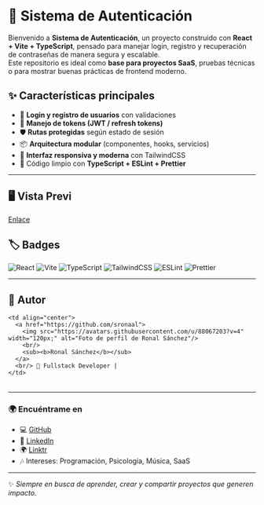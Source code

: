 # 🔐 Sistema de Autenticación

Bienvenido a **Sistema de Autenticación**, un proyecto construido con **React + Vite + TypeScript**, pensado para manejar login, registro y recuperación de contraseñas de manera segura y escalable.  
Este repositorio es ideal como **base para proyectos SaaS**, pruebas técnicas o para mostrar buenas prácticas de frontend moderno.

## ✨ Características principales

- 📲 **Login y registro de usuarios** con validaciones  
- 🔑 **Manejo de tokens (JWT / refresh tokens)**  
- 🛡️ **Rutas protegidas** según estado de sesión  
- 📦 **Arquitectura modular** (componentes, hooks, servicios)  
- 🎨 **Interfaz responsiva y moderna** con TailwindCSS  
- 🧹 Código limpio con **TypeScript + ESLint + Prettier**  

---

## 🖥️ Vista Previ

[Enlace](https://system-auth.netlify.app/)

## 🏷️ Badges

![React](https://img.shields.io/badge/React-18-61DAFB?logo=react&logoColor=white&style=flat)  ![Vite](https://img.shields.io/badge/Vite-4-646CFF?logo=vite&logoColor=white&style=flat)  ![TypeScript](https://img.shields.io/badge/TypeScript-5-3178C6?logo=typescript&logoColor=white&style=flat)  ![TailwindCSS](https://img.shields.io/badge/TailwindCSS-3-06B6D4?logo=tailwindcss&logoColor=white&style=flat)  ![ESLint](https://img.shields.io/badge/ESLint-8-4B32C3?logo=eslint&logoColor=white&style=flat)  ![Prettier](https://img.shields.io/badge/Prettier-3-F7B93E?logo=prettier&logoColor=black&style=flat)  

---

## 👤 Autor

<table align="center">
  
  <tr>

    <td align="center">
      <a href="https://github.com/sronaal">
        <img src="https://avatars.githubusercontent.com/u/88067203?v=4" width="120px;" alt="Foto de perfil de Ronal Sánchez"/>
        <br/>
        <sub><b>Ronal Sánchez</b></sub>
      </a>
      <br/> 🚀 Fullstack Developer |
    </td>
  </tr>
</table>

---

### 🌍 Encuéntrame en

- 💻 [GitHub](https://github.com/sronaal)  
- 💼 [LinkedIn](https://www.linkedin.com/in/sronaalz/)
- 🌍 [Linktr](https://linktr.ee/sronaalz)
- 🎶 Intereses: Programación, Psicología, Música, SaaS  

---

✨ *Siempre en busca de aprender, crear y compartir proyectos que generen impacto.*